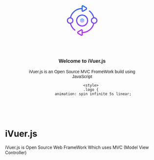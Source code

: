 <div align="center" style="font-family: arial; text-align: center; margin: 10%;">
            <svg class="logo" width="100px" height="200px" viewBox="0 0 64 64" version="1.1" xmlns:xlink="http://www.w3.org/1999/xlink" xmlns="http://www.w3.org/2000/svg">
                <desc>Created with Lunacy</desc>
                <defs>
                  <linearGradient x1="0.5" y1="-0.8068182" x2="0.5" y2="1.8547" id="gradient_1">
                    <stop offset="0" stop-color="#1A6DFF" />
                    <stop offset="1" stop-color="#C822FF" />
                  </linearGradient>
                  <linearGradient x1="0.5" y1="-0.01604217" x2="0.5" y2="1.23472476" id="gradient_2">
                    <stop offset="0" stop-color="#1A6DFF" />
                    <stop offset="1" stop-color="#C822FF" />
                  </linearGradient>
                  <linearGradient x1="0.5" y1="-0.212227374" x2="0.5" y2="1.03856611" id="gradient_3">
                    <stop offset="0" stop-color="#1A6DFF" />
                    <stop offset="1" stop-color="#C822FF" />
                  </linearGradient>
                  <linearGradient x1="0.5" y1="-0.0625" x2="0.5" y2="1.06731272" id="gradient_4">
                    <stop offset="0" stop-color="#6DC7FF" />
                    <stop offset="1" stop-color="#E6ABFF" />
                  </linearGradient>
                </defs>
                <g id="icons8_synchronize_2">
                  <path d="M12.5714 25.1429C19.5029 25.1429 25.1429 19.5029 25.1429 12.5714C25.1429 5.64 19.5029 0 12.5714 0C5.64 0 0 5.64 0 12.5714C0 19.5029 5.64 25.1429 12.5714 25.1429L12.5714 25.1429ZM12.5714 2.28571C18.2434 2.28571 22.8571 6.89943 22.8571 12.5714C22.8571 18.2434 18.2434 22.8571 12.5714 22.8571C6.89943 22.8571 2.28571 18.2434 2.28571 12.5714C2.28571 6.89943 6.89943 2.28571 12.5714 2.28571L12.5714 2.28571Z" transform="translate(19.42857 19.42743)" id="Shape" fill="url(#gradient_1)" stroke="none" />
                  <path d="M8.92686 38.5349C11.6994 37.656 13.7143 35.0583 13.7143 31.9989C13.7143 28.9371 11.6971 26.3394 8.92343 25.4617C11.7269 15.496 20.5017 8.52914 30.8571 8.04686L30.8571 11.4766C30.8571 12.2789 31.2766 13 31.9806 13.4057C32.3349 13.6103 32.7303 13.712 33.1269 13.712C33.5269 13.712 33.9257 13.6091 34.2811 13.4023L40.6217 9.71886C41.6629 9.112 42.2857 8.04229 42.2857 6.856C42.2857 5.66972 41.6629 4.6 40.6206 3.99429L34.2811 0.31086C33.5737 -0.102855 32.6903 -0.102855 31.9806 0.306288C31.2766 0.712002 30.8571 1.43315 30.8571 2.23543L30.8571 5.76114C19.36 6.25029 9.62171 14.0354 6.64 25.1531C2.95886 25.2686 0 28.2914 0 31.9989C0 35.7074 2.96114 38.7303 6.64229 38.8446C8.23543 44.76 11.8297 49.9451 16.88 53.5017L18.1966 51.6331C13.664 48.4434 10.4194 43.8171 8.92686 38.5349L8.92686 38.5349ZM39.472 5.97029C39.9486 6.24686 40 6.68229 40 6.856C40 7.02972 39.9486 7.46514 39.4731 7.74171L33.1429 11.4103L33.1337 2.28686L39.472 5.97029L39.472 5.97029ZM2.28571 31.9989C2.28571 29.4777 4.336 27.4274 6.85714 27.4274C9.37829 27.4274 11.4286 29.4777 11.4286 31.9989C11.4286 34.52 9.37829 36.5703 6.85714 36.5703C4.336 36.5703 2.28571 34.52 2.28571 31.9989L2.28571 31.9989Z" id="Shape" fill="url(#gradient_2)" stroke="none" />
                  <path d="M42.2857 21.5029C42.2857 17.7943 39.3246 14.7714 35.6434 14.6571C34.0503 8.74171 30.456 3.55657 25.4057 0L24.0891 1.86857C28.6217 5.05943 31.8663 9.68571 33.3589 14.9669C30.5863 15.8457 28.5714 18.4434 28.5714 21.5029C28.5714 24.5646 30.5886 27.1623 33.3634 28.0411C30.56 38.0057 21.784 44.9726 11.4286 45.4549L11.4286 42.0251C11.4286 41.2229 11.0091 40.5017 10.3051 40.096C9.59314 39.6857 8.71085 39.6869 8.00457 40.1006L1.664 43.784C0.622857 44.3897 0 45.4594 0 46.6457C0 47.832 0.622857 48.9017 1.66514 49.5074L8.00457 53.1909C8.36 53.3989 8.75886 53.5006 9.15886 53.5006C9.55543 53.5006 9.95086 53.3989 10.3051 53.1943C11.0091 52.7897 11.4286 52.0686 11.4286 51.2663L11.4286 47.7406C22.9246 47.2514 32.6651 39.4663 35.6469 28.3497C39.3269 28.232 42.2857 25.2103 42.2857 21.5029L42.2857 21.5029ZM9.14286 51.2091L2.81371 47.5314C2.33714 47.2549 2.28571 46.8194 2.28571 46.6457C2.28571 46.472 2.33714 46.0366 2.81257 45.76L9.14286 42.0251L9.14286 51.2091L9.14286 51.2091ZM35.4286 26.0743C32.9074 26.0743 30.8571 24.024 30.8571 21.5029C30.8571 18.9817 32.9074 16.9314 35.4286 16.9314C37.9497 16.9314 40 18.9817 40 21.5029C40 24.024 37.9497 26.0743 35.4286 26.0743L35.4286 26.0743Z" transform="translate(21.71429 10.496)" id="Shape" fill="url(#gradient_3)" stroke="none" />
                  <path d="M0 4.57143C0 2.0467 2.0467 0 4.57143 0C7.09616 0 9.14285 2.0467 9.14285 4.57143C9.14285 7.09616 7.09616 9.14286 4.57143 9.14286C2.0467 9.14286 0 7.09616 0 4.57143Z" transform="translate(27.42857 27.42743)" id="Circle" fill="url(#gradient_4)" stroke="none" />
                </g>
              </svg>
              <h3>Welcome to iVuer.js</h3>
            <p>iVuer.js is an Open Source MVC FromeWork build using JavaScript</p>

            <style>
            .logo {
              animation: spin infinite 5s linear;

</div>

  <br>
  <h1>iVuer.js</h1>
  <p>
   iVuer.js is Open Source Web FrameWork Which uses MVC (Model View Controller)
  </p>
</div>
